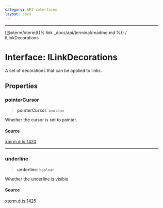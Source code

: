 ```yaml
---
category: API-interfaces
layout: docs
---
```



***

[@xterm/xterm]({% link _docs/api/terminal/readme.md %}) / ILinkDecorations

# Interface: ILinkDecorations

A set of decorations that can be applied to links.

## Properties

### pointerCursor

> **pointerCursor**: `boolean`

Whether the cursor is set to pointer.

#### Source

[xterm.d.ts:1420](https://github.com/xtermjs/xterm.js/blob/5.5.0/typings/xterm.d.ts#L1420)

***

### underline

> **underline**: `boolean`

Whether the underline is visible

#### Source

[xterm.d.ts:1425](https://github.com/xtermjs/xterm.js/blob/5.5.0/typings/xterm.d.ts#L1425)

